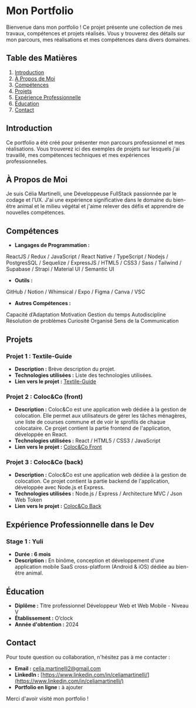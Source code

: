 # Mon Portfolio

Bienvenue dans mon portfolio ! Ce projet présente une collection de mes travaux, compétences et projets réalisés. Vous y trouverez des détails sur mon parcours, mes réalisations et mes compétences dans divers domaines.

## Table des Matières

1. [Introduction](notion://www.notion.so/cd296b1f628949d5834408782bbff4d5?v=76bc85285d85435a8a7aaeb96e94f9a0&p=ef754ae60e974c418c1a1bd9baffa7e8&pm=s#introduction)
2. [À Propos de Moi](notion://www.notion.so/cd296b1f628949d5834408782bbff4d5?v=76bc85285d85435a8a7aaeb96e94f9a0&p=ef754ae60e974c418c1a1bd9baffa7e8&pm=s#%C3%A0-propos-de-moi)
3. [Compétences](notion://www.notion.so/cd296b1f628949d5834408782bbff4d5?v=76bc85285d85435a8a7aaeb96e94f9a0&p=ef754ae60e974c418c1a1bd9baffa7e8&pm=s#comp%C3%A9tences)
4. [Projets](notion://www.notion.so/cd296b1f628949d5834408782bbff4d5?v=76bc85285d85435a8a7aaeb96e94f9a0&p=ef754ae60e974c418c1a1bd9baffa7e8&pm=s#projets)
5. [Expérience Professionnelle](notion://www.notion.so/cd296b1f628949d5834408782bbff4d5?v=76bc85285d85435a8a7aaeb96e94f9a0&p=ef754ae60e974c418c1a1bd9baffa7e8&pm=s#exp%C3%A9rience-professionnelle)
6. [Éducation](notion://www.notion.so/cd296b1f628949d5834408782bbff4d5?v=76bc85285d85435a8a7aaeb96e94f9a0&p=ef754ae60e974c418c1a1bd9baffa7e8&pm=s#%C3%A9ducation)
7. [Contact](notion://www.notion.so/cd296b1f628949d5834408782bbff4d5?v=76bc85285d85435a8a7aaeb96e94f9a0&p=ef754ae60e974c418c1a1bd9baffa7e8&pm=s#contact)

## Introduction

Ce portfolio a été créé pour présenter mon parcours professionnel et mes réalisations. Vous trouverez ici des exemples de projets sur lesquels j'ai travaillé, mes compétences techniques et mes expériences professionnelles.

## À Propos de Moi

Je suis Célia Martinelli, une Développeuse FullStack passionnée par le codage et l’UX. J'ai une expérience significative dans le domaine du bien-être animal et le milieu végétal et j'aime relever des défis et apprendre de nouvelles compétences.

## Compétences

- **Langages de Programmation :**

ReactJS / Redux / JavaScript / React Native /
TypeScript / Nodejs / PostgresSQL / Sequelize / ExpressJS / HTML5 / CSS3 / Sass / Tailwind / Supabase / Strapi / Material UI / Semantic UI

- **Outils :**

GitHub / Notion / Whimsical / Expo / Figma /
Canva / VSC

- **Autres Compétences :**

Capacité d’Adaptation
Motivation
Gestion du temps
Autodiscipline
Résolution de problèmes
Curiosité
Organisé
Sens de la Communication

## Projets

### Projet 1 : Textile-Guide

- **Description :** Brève description du projet.
- **Technologies utilisées :** Liste des technologies utilisées.
- **Lien vers le projet :** [Textile-Guide](https://textile-guide.netlify.app/)

### Projet 2 : Coloc&Co (front)

- **Description :** Coloc&Co est une application web dédiée à la gestion de colocation. Elle permet aux utilisateurs de gérer les tâches ménagères, une liste de courses commune et de voir le sprofils de chaque colocataire. Ce projet contient la partie frontend de l'application, développée en React.
- **Technologies utilisées :**
  React / HTML5 / CSS3 / JavaScript
- **Lien vers le projet :** [Coloc&Co Front](https://github.com/celiamartinelli/colocandcoFront)

### Projet 3 : Coloc&Co (back)

- **Description :** Coloc&Co est une application web dédiée à la gestion de colocation. Ce projet contient la partie backend de l'application, développée avec Node.js et Express.
- **Technologies utilisées :** Node.js / Express / Architecture MVC / Json Web Token
- **Lien vers le projet :** [Coloc&Co Back](https://github.com/celiamartinelli/colocandcoBack)

## Expérience Professionnelle dans le Dev

### Stage 1 : Yuli

- **Durée : 6 mois**
- **Description :** En binôme, conception et développement d'une application mobile SaaS cross-platform (Android & iOS) dédiée au bien-être animal.

## Éducation

- **Diplôme :** Titre professionnel Développeur Web et Web Mobile - Niveau V
- **Établissement :** O’clock
- **Année d'obtention :** 2024

## Contact

Pour toute question ou collaboration, n'hésitez pas à me contacter :

- **Email :** celia.martinelli2@gmail.com
- **LinkedIn :** [https://www.linkedin.com/in/celiamartinelli/](https://www.linkedin.com/in/celiamartinelli/)
- **Portfolio en ligne :** à ajouter

Merci d'avoir visité mon portfolio !
